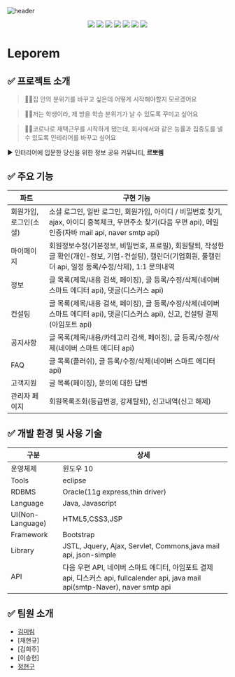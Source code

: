 ![header](https://capsule-render.vercel.app/api?type=waving&color=auto&height=300&section=header&fontSize=90&animation=fadeIn&fontAlignY=38&text=Leporem&desc=Decorate%20GitHub%20Profile%20or%20any%20Repo%20like%20me!&descAlignY=51&descAlign=62&fontColor=FFFFFF)

<p align="center">
<img src="https://img.shields.io/badge/JAVA-007396?style=for-the-badge&logo=java&logoColor=white"/>
<img src="https://img.shields.io/badge/html-E34F26?style=for-the-badge&logo=html5&logoColor=white">
 <img src="https://img.shields.io/badge/css-1572B6?style=for-the-badge&logo=css3&logoColor=white">
  <img src="https://img.shields.io/badge/javascript-F7DF1E?style=for-the-badge&logo=javascript&logoColor=black">
  <img src="https://img.shields.io/badge/jquery-0769AD?style=for-the-badge&logo=jquery&logoColor=white"/>
<img src="https://img.shields.io/badge/oracle-F80000?style=for-the-badge&logo=oracle&logoColor=white"/>
<img src="https://img.shields.io/badge/apache tomcat-F8DC75?style=for-the-badge&logo=apachetomcat&logoColor=white"/>
</p>

# Leporem

##  ✅ 프로젝트 소개

<p><blockquote> 🙋‍♂️집 안의 분위기를 바꾸고 싶은데 어떻게 시작해야할지 모르겠어요</blockquote></p>
<p><blockquote> 🙋‍♂️저는 학생이라, 제 방을 학습 분위기가 날 수 있도록 꾸미고 싶어요</blockquote></p>
<p><blockquote> 🙋‍♂️코로나로 재택근무를 시작하게 됐는데, 회사에서와 같은 능률과 집중도를 낼 수 있도록 인테리어를 바꾸고 싶어요</blockquote></p>
<p>▶ 인터리어에 입문한 당신을 위한 정보 공유 커뮤니티, <strong>르뽀렘</strong></p>

## ✅ 주요 기능

|파트|구현 기능
|--|--|
|회원가입,로그인(소셜)|소셜 로그인, 일반 로그인, 회원가입, 아이디 / 비밀번호 찾기, ajax, 아이디 중복체크, 우편주소 찾기(다음 우편 api), 메일인증(자바 mail  api, naver smtp api)
|마이페이지|회원정보수정(기본정보, 비밀번호, 프로필), 회원탈퇴, 작성한 글 확인(개인-정보, 기업-컨설팅), 캘린더(기업회원, 풀캘린더 api, 일정 등록/수정/삭제), 1:1 문의내역
|정보|글 목록(제목/내용 검색, 페이징), 글 등록/수정/삭제(네이버 스마트 에디터 api), 댓글(디스커스 api)
|컨설팅|글 목록(제목/내용 검색, 페이징), 글 등록/수정/삭제(네이버 스마트 에디터 api), 댓글(디스커스 api), 신고, 컨설팅 결제(아임포트 api)
|공지사항|글 목록(제목/내용/카테고리 검색, 페이징), 글 등록/수정/삭제(네이버 스마트 에디터 api)
|FAQ|글 목록(플러쉬), 글 등록/수정/삭제(네이버 스마트 에디터 api)
|고객지원|글 목록(페이징), 문의에 대한 답변
|관리자 페이지|회원목록조회(등급변경, 강제탈퇴), 신고내역(신고 해제)

## ✅ 개발 환경 및 사용 기술

|구분|상세
|--|--
|운영체제|윈도우 10
|Tools|eclipse
|RDBMS|Oracle(11g express,thin driver)
|Language|Java, Javascript
|UI(Non-Language)|HTML5,CSS3,JSP
|Framework|Bootstrap
|Library|JSTL, Jquery, Ajax, Servlet, Commons,java mail api, json-simple
|API|다음 우편 API, 네이버 스마트 에디터, 아임포트 결제 api, 디스커스 api, fullcalender api, java mail api(smtp-Naver), naver smtp api

##  ✅ 팀원 소개
- [김미림](https://github.com/olleTheJeju)
- [채현규]
- [김희주]
- [이승현]
- [정현구](https://github.com/qwwertt1)
